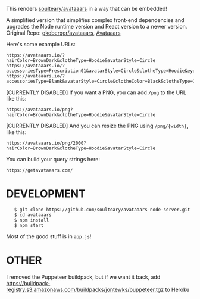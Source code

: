 This renders [soulteary/avataaars](https://github.com/soulteary/avataaars) in a way that can be embedded!

A simplified version that simplifies complex front-end dependencies and upgrades the Node runtime version and React version to a newer version. Original Repo: [gkoberger/avataaars](https://github.com/gkoberger/avataaars), [Avataaars](https://github.com/fangpenlin/avataaars)


Here's some example URLs:

    https://avataaars.io/?hairColor=BrownDark&clotheType=Hoodie&avatarStyle=Circle
    https://avataaars.io/?accessoriesType=Prescription01&avatarStyle=Circle&clotheType=Hoodie&eyeType=EyeRoll&eyebrowType=UnibrowNatural&facialHairType=BeardLight&hairColor=Black&mouthType=Eating&skinColor=Yellow&topType=LongHairShavedSides
    https://avataaars.io/?accessoriesType=Blank&avatarStyle=Circle&clotheColor=Black&clotheType=GraphicShirt&eyeType=Close&eyebrowType=Default&facialHairColor=BlondeGolden&facialHairType=Blank&hairColor=PastelPink&mouthType=Sad&skinColor=Tanned&topType=Hat


[CURRENTLY DISABLED] If you want a PNG, you can add `/png` to the URL like this:

    https://avataaars.io/png?hairColor=BrownDark&clotheType=Hoodie&avatarStyle=Circle

[CURRENTLY DISABLED] And you can resize the PNG using `/png/{width}`, like this:

    https://avataaars.io/png/2000?hairColor=BrownDark&clotheType=Hoodie&avatarStyle=Circle

You can build your query strings here:

    https://getavataaars.com/

DEVELOPMENT
===========

```
   $ git clone https://github.com/soulteary/avataaars-node-server.git
   $ cd avataaars
   $ npm install
   $ npm start
```

Most of the good stuff is in `app.js`!

OTHER
=====

I removed the Puppeteer buildpack, but if we want it back, add https://buildpack-registry.s3.amazonaws.com/buildpacks/jontewks/puppeteer.tgz to Heroku
